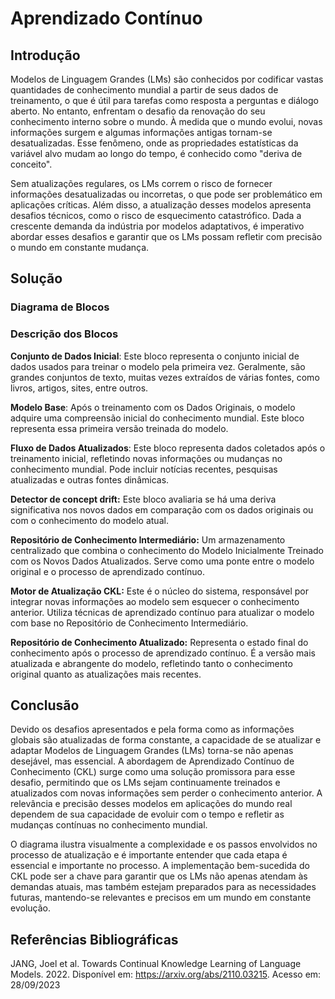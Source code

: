 # Aprendizado Contínuo 

## Introdução
Modelos de Linguagem Grandes (LMs) são conhecidos por codificar vastas quantidades de conhecimento mundial a partir de seus dados de treinamento, o que é útil para tarefas como resposta a perguntas e diálogo aberto.  No entanto, enfrentam o desafio da renovação do seu conhecimento interno sobre o mundo. À medida que o mundo evolui, novas informações surgem e algumas informações antigas tornam-se desatualizadas. Esse fenômeno, onde as propriedades estatísticas da variável alvo mudam ao longo do tempo, é conhecido como "deriva de conceito".

Sem atualizações regulares, os LMs correm o risco de fornecer informações desatualizadas ou incorretas, o que pode ser problemático em aplicações críticas. Além disso, a atualização desses modelos apresenta desafios técnicos, como o risco de esquecimento catastrófico. Dada a crescente demanda da indústria por modelos adaptativos, é imperativo abordar esses desafios e garantir que os LMs possam refletir com precisão o mundo em constante mudança.

## Solução
### Diagrama de Blocos


### Descrição dos Blocos
**Conjunto de Dados Inicial**: Este bloco representa o conjunto inicial de dados usados para treinar o modelo pela primeira vez. Geralmente, são grandes conjuntos de texto, muitas vezes extraídos de várias fontes, como livros, artigos, sites, entre outros.

**Modelo Base**: Após o treinamento com os Dados Originais, o modelo adquire uma compreensão inicial do conhecimento mundial. Este bloco representa essa primeira versão treinada do modelo.

**Fluxo de Dados Atualizados**: Este bloco representa dados coletados após o treinamento inicial, refletindo novas informações ou mudanças no conhecimento mundial. Pode incluir notícias recentes, pesquisas atualizadas e outras fontes dinâmicas.

**Detector de concept drift:** Este bloco avaliaria se há uma deriva significativa nos novos dados em comparação com os dados originais ou com o conhecimento do modelo atual.

**Repositório de Conhecimento Intermediário:** Um armazenamento centralizado que combina o conhecimento do Modelo Inicialmente Treinado com os Novos Dados Atualizados. Serve como uma ponte entre o modelo original e o processo de aprendizado contínuo.

**Motor de Atualização CKL:** Este é o núcleo do sistema, responsável por integrar novas informações ao modelo sem esquecer o conhecimento anterior. Utiliza técnicas de aprendizado contínuo para atualizar o modelo com base no Repositório de Conhecimento Intermediário.

**Repositório de Conhecimento Atualizado:** Representa o estado final do conhecimento após o processo de aprendizado contínuo. É a versão mais atualizada e abrangente do modelo, refletindo tanto o conhecimento original quanto as atualizações mais recentes.

## Conclusão
Devido os desafios apresentados e pela forma como as informações globais são atualizadas de forma constante, a capacidade de se atualizar e adaptar Modelos de Linguagem Grandes (LMs) torna-se não apenas desejável, mas essencial. A abordagem de Aprendizado Contínuo de Conhecimento (CKL) surge como uma solução promissora para esse desafio, permitindo que os LMs sejam continuamente treinados e atualizados com novas informações sem perder o conhecimento anterior. A relevância e precisão desses modelos em aplicações do mundo real dependem de sua capacidade de evoluir com o tempo e refletir as mudanças contínuas no conhecimento mundial.

O diagrama ilustra visualmente a complexidade e os passos envolvidos no processo de atualização e é importante entender que cada etapa é essencial e importante no processo. A implementação bem-sucedida do CKL pode ser a chave para garantir que os LMs não apenas atendam às demandas atuais, mas também estejam preparados para as necessidades futuras, mantendo-se relevantes e precisos em um mundo em constante evolução.

## Referências Bibliográficas
JANG, Joel et al. Towards Continual Knowledge Learning of Language Models. 2022. Disponível em: https://arxiv.org/abs/2110.03215. Acesso em: 28/09/2023
